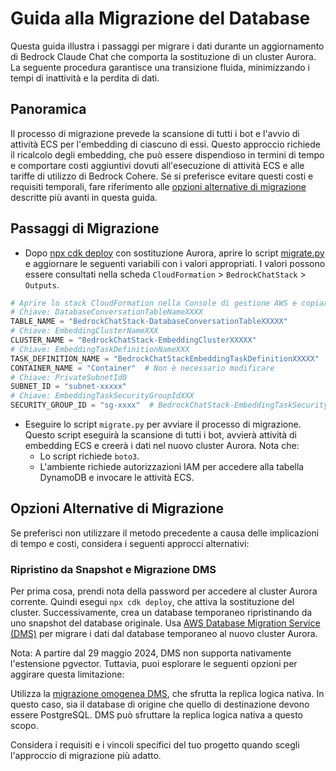 # Guida alla Migrazione del Database

Questa guida illustra i passaggi per migrare i dati durante un aggiornamento di Bedrock Claude Chat che comporta la sostituzione di un cluster Aurora. La seguente procedura garantisce una transizione fluida, minimizzando i tempi di inattività e la perdita di dati.

## Panoramica

Il processo di migrazione prevede la scansione di tutti i bot e l'avvio di attività ECS per l'embedding di ciascuno di essi. Questo approccio richiede il ricalcolo degli embedding, che può essere dispendioso in termini di tempo e comportare costi aggiuntivi dovuti all'esecuzione di attività ECS e alle tariffe di utilizzo di Bedrock Cohere. Se si preferisce evitare questi costi e requisiti temporali, fare riferimento alle [opzioni alternative di migrazione](#alternative-migration-options) descritte più avanti in questa guida.

## Passaggi di Migrazione

- Dopo [npx cdk deploy](../README.md#deploy-using-cdk) con sostituzione Aurora, aprire lo script [migrate.py](./migrate.py) e aggiornare le seguenti variabili con i valori appropriati. I valori possono essere consultati nella scheda `CloudFormation` > `BedrockChatStack` > `Outputs`.

```py
# Aprire lo stack CloudFormation nella Console di gestione AWS e copiare i valori dalla scheda Outputs.
# Chiave: DatabaseConversationTableNameXXXX
TABLE_NAME = "BedrockChatStack-DatabaseConversationTableXXXXX"
# Chiave: EmbeddingClusterNameXXX
CLUSTER_NAME = "BedrockChatStack-EmbeddingClusterXXXXX"
# Chiave: EmbeddingTaskDefinitionNameXXX
TASK_DEFINITION_NAME = "BedrockChatStackEmbeddingTaskDefinitionXXXXX"
CONTAINER_NAME = "Container"  # Non è necessario modificare
# Chiave: PrivateSubnetId0
SUBNET_ID = "subnet-xxxxx"
# Chiave: EmbeddingTaskSecurityGroupIdXXX
SECURITY_GROUP_ID = "sg-xxxx"  # BedrockChatStack-EmbeddingTaskSecurityGroupXXXXX
```

- Eseguire lo script `migrate.py` per avviare il processo di migrazione. Questo script eseguirà la scansione di tutti i bot, avvierà attività di embedding ECS e creerà i dati nel nuovo cluster Aurora. Nota che:
  - Lo script richiede `boto3`.
  - L'ambiente richiede autorizzazioni IAM per accedere alla tabella DynamoDB e invocare le attività ECS.

## Opzioni Alternative di Migrazione

Se preferisci non utilizzare il metodo precedente a causa delle implicazioni di tempo e costi, considera i seguenti approcci alternativi:

### Ripristino da Snapshot e Migrazione DMS

Per prima cosa, prendi nota della password per accedere al cluster Aurora corrente. Quindi esegui `npx cdk deploy`, che attiva la sostituzione del cluster. Successivamente, crea un database temporaneo ripristinando da uno snapshot del database originale.
Usa [AWS Database Migration Service (DMS)](https://aws.amazon.com/dms/) per migrare i dati dal database temporaneo al nuovo cluster Aurora.

Nota: A partire dal 29 maggio 2024, DMS non supporta nativamente l'estensione pgvector. Tuttavia, puoi esplorare le seguenti opzioni per aggirare questa limitazione:

Utilizza la [migrazione omogenea DMS](https://docs.aws.amazon.com/dms/latest/userguide/dm-migrating-data.html), che sfrutta la replica logica nativa. In questo caso, sia il database di origine che quello di destinazione devono essere PostgreSQL. DMS può sfruttare la replica logica nativa a questo scopo.

Considera i requisiti e i vincoli specifici del tuo progetto quando scegli l'approccio di migrazione più adatto.